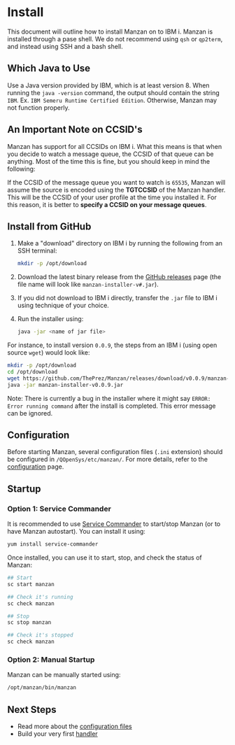 # Install

This document will outline how to install Manzan on to IBM i. Manzan is installed through a pase shell. We do not recommend using `qsh` or `qp2term`, and instead using SSH and a bash shell.

## Which Java to Use

Use a Java version provided by IBM, which is at least version 8. When running the `java -version` command, the output should contain the string `IBM`. Ex. `IBM Semeru Runtime Certified Edition`. Otherwise, Manzan may not function properly.

## An Important Note on CCSID's

Manzan has support for all CCSIDs on IBM i. What this means is that when you decide to watch a message queue, the CCSID of that queue can be anything. Most of the time this is fine, but you should keep in mind the following:

 If the CCSID of the message queue you want to watch is `65535`, Manzan will assume the source is encoded using the **TGTCCSID** of the Manzan handler. This will be the CCSID of your user profile at the time you installed it. For this reason, it is better to **specify a CCSID on your message queues**.


## Install from GitHub

1. Make a "download" directory on IBM i by running the following from an SSH terminal:

    ```sh
    mkdir -p /opt/download
    ```

2. Download the latest binary release from the [GitHub releases](https://github.com/ThePrez/Manzan/releases) page (the file name will look like `manzan-installer-v#.jar`).

3. If you did not download to IBM i directly, transfer the `.jar` file to IBM i using technique of your choice.

4. Run the installer using:

    ```sh
    java -jar <name of jar file>
    ```

For instance, to install version `0.0.9`, the steps from an IBM i (using open source `wget`) would look like:

```bash
mkdir -p /opt/download
cd /opt/download
wget https://github.com/ThePrez/Manzan/releases/download/v0.0.9/manzan-installer-v0.0.9.jar
java -jar manzan-installer-v0.0.9.jar
```

Note: There is currently a bug in the installer where it might say `ERROR: Error running command` after the install is completed.
This error message can be ignored.

## Configuration

Before starting Manzan, several configuration files (`.ini` extension) should be configured in `/QOpenSys/etc/manzan/`. For more details, refer to the [configuration](/config/index.md) page.

## Startup

### Option 1: Service Commander

It is recommended to use [Service Commander](https://theprez.github.io/ServiceCommander-IBMi/#service-commander-for-ibm-i) to start/stop Manzan (or to have Manzan autostart). You can install it using:

```sh
yum install service-commander
```

Once installed, you can use it to start, stop, and check the status of Manzan:

```sh
## Start
sc start manzan

## Check it's running
sc check manzan

## Stop
sc stop manzan

## Check it's stopped
sc check manzan
```

### Option 2: Manual Startup

Manzan can be manually started using:

```sh
/opt/manzan/bin/manzan
```

## Next Steps

* Read more about the [configuration files](/config/index.md)
* Build your very first [handler](config/examples/file.md)